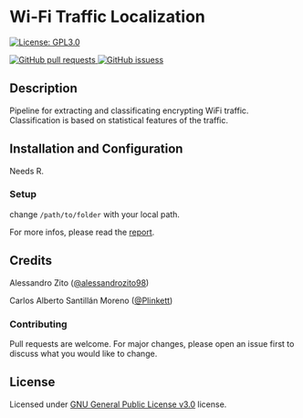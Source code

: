 # Wi-Fi Traffic Localization

[![License: GPL3.0](https://img.shields.io/badge/License-GPL-brightgreen.svg)](https://choosealicense.com/licenses/gpl-3.0/)
<!--[![CodeFactor](https://www.codefactor.io/repository/github/alessandrozito98/simulatoresistemielettorali-2/badge)](https://www.codefactor.io/repository/github/alessandrozito98/simulatoresistemielettorali-2)-->
<!--- 
[![wakatime](https://wakatime.com/badge/github/alessandrozito98/SimulatoreSistemiElettorali-2.svg)](https://wakatime.com/badge/github/alessandrozito98/SimulatoreSistemiElettorali-2) 
-->
<a href="https://github.com/alessandrozito98/wifi-traffic-localization/pulls">
      <img alt="GitHub pull requests" src="https://img.shields.io/github/issues-pr/alessandrozito98/SimulatoreSistemiElettorali-2?color=0088ff" />
</a>
<a href="https://github.com/alessandrozito98/wifi-traffic-localization/issues">
    <img alt="GitHub issuess" src="https://img.shields.io/github/issues/alessandrozito98/SimulatoreSistemiElettorali-2?color=0088ff" />
</a>

## Description

Pipeline for extracting and classificating encrypting WiFi traffic. Classification is based on statistical features of the traffic.

## Installation and Configuration

Needs R.

### Setup

change ```/path/to/folder``` with your local path.

For more infos, please read the [report](https://github.com/alessandrozito98/wifi-traffic-localization/blob/master/report.pdf).

## Credits

Alessandro Zito ([@alessandrozito98](https://github.com/alessandrozito98))

Carlos Alberto Santillán Moreno ([@Plinkett](https://github.com/Plinkett))


### Contributing
Pull requests are welcome. For major changes, please open an issue first to discuss what you would like to change.

## License
Licensed under [GNU General Public License v3.0](https://choosealicense.com/licenses/gpl-3.0/) license.
